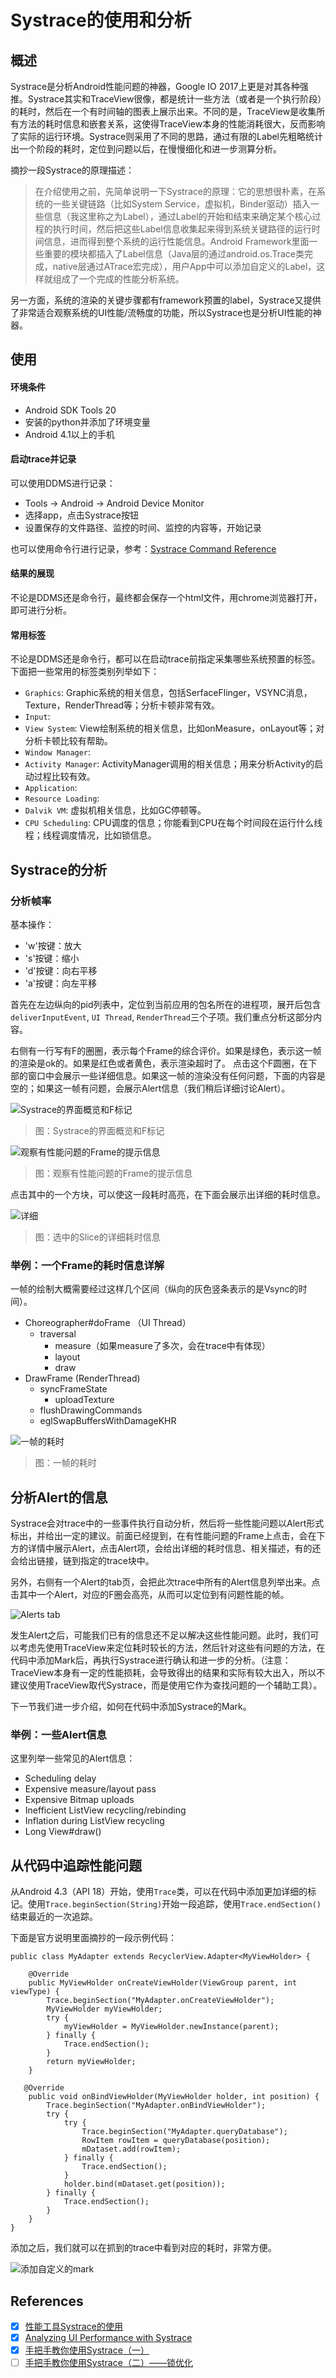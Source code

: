 # Systrace的使用和分析
## 概述

Systrace是分析Android性能问题的神器，Google IO 2017上更是对其各种强推。Systrace其实和TraceView很像，都是统计一些方法（或者是一个执行阶段）的耗时，然后在一个有时间轴的图表上展示出来。不同的是，TraceView是收集所有方法的耗时信息和嵌套关系，这使得TraceView本身的性能消耗很大，反而影响了实际的运行环境。Systrace则采用了不同的思路，通过有限的Label先粗略统计出一个阶段的耗时，定位到问题以后，在慢慢细化和进一步测算分析。

摘抄一段Systrace的原理描述：
> 在介绍使用之前，先简单说明一下Systrace的原理：它的思想很朴素，在系统的一些关键链路（比如System Service，虚拟机，Binder驱动）插入一些信息（我这里称之为Label），通过Label的开始和结束来确定某个核心过程的执行时间，然后把这些Label信息收集起来得到系统关键路径的运行时间信息，进而得到整个系统的运行性能信息。Android Framework里面一些重要的模块都插入了Label信息（Java层的通过android.os.Trace类完成，native层通过ATrace宏完成），用户App中可以添加自定义的Label，这样就组成了一个完成的性能分析系统。

另一方面，系统的渲染的关键步骤都有framework预置的label，Systrace又提供了非常适合观察系统的UI性能/流畅度的功能，所以Systrace也是分析UI性能的神器。

## 使用

#### 环境条件

- Android SDK Tools 20
- 安装的python并添加了环境变量
- Android 4.1以上的手机

#### 启动trace并记录

可以使用DDMS进行记录：

- Tools -> Android -> Android Device Monitor
- 选择app，点击Systrace按钮
- 设置保存的文件路径、监控的时间、监控的内容等，开始记录

也可以使用命令行进行记录，参考：[Systrace Command Reference](https://developer.android.com/studio/profile/systrace-commandline.html)

#### 结果的展现

不论是DDMS还是命令行，最终都会保存一个html文件，用chrome浏览器打开，即可进行分析。

#### 常用标签

不论是DDMS还是命令行，都可以在启动trace前指定采集哪些系统预置的标签。下面把一些常用的标签类别列举如下：

- `Graphics`: Graphic系统的相关信息，包括SerfaceFlinger，VSYNC消息，Texture，RenderThread等；分析卡顿非常有效。
- `Input`:
- `View System`: View绘制系统的相关信息，比如onMeasure，onLayout等；对分析卡顿比较有帮助。
- `Window Manager`:
- `Activity Manager`: ActivityManager调用的相关信息；用来分析Activity的启动过程比较有效。
- `Application`:
- `Resource Loading`:
- `Dalvik VM`:  虚拟机相关信息，比如GC停顿等。
- `CPU Scheduling`: CPU调度的信息；你能看到CPU在每个时间段在运行什么线程；线程调度情况，比如锁信息。

## Systrace的分析

### 分析帧率

基本操作：

- 'w'按键：放大
- 's'按键：缩小
- 'd'按键：向右平移
- 'a'按键：向左平移

首先在左边纵向的pid列表中，定位到当前应用的包名所在的进程项，展开后包含`deliverInputEvent`, `UI Thread`, `RenderThread`三个子项。我们重点分析这部分内容。

右侧有一行写有F的圈圈，表示每个Frame的综合评价。如果是绿色，表示这一帧的渲染是ok的。如果是红色或者黄色，表示渲染超时了。
点击这个F圆圈，在下部的窗口中会展示一些详细信息。如果这一帧的渲染没有任何问题，下面的内容是空的；如果这一帧有问题，会展示Alert信息（我们稍后详细讨论Alert）。

![Systrace的界面概览和F标记](/assets/systrace1.png)
> 图：Systrace的界面概览和F标记

![观察有性能问题的Frame的提示信息](/assets/systrace2.png)
> 图：观察有性能问题的Frame的提示信息 

点击其中的一个方块，可以使这一段耗时高亮，在下面会展示出详细的耗时信息。

![详细](/assets/systrace3.png)
> 图：选中的Slice的详细耗时信息

### 举例：一个Frame的耗时信息详解

一帧的绘制大概需要经过这样几个区间（纵向的灰色竖条表示的是Vsync的时间）。

- Choreographer#doFrame （UI Thread）
    - traversal
        - measure（如果measure了多次，会在trace中有体现）
        - layout
        - draw
- DrawFrame (RenderThread)
    - syncFrameState
        - uploadTexture
    - flushDrawingCommands
    - eglSwapBuffersWithDamageKHR

![一帧的耗时](/assets/systrace4.png)
> 图：一帧的耗时

## 分析Alert的信息

Systrace会对trace中的一些事件执行自动分析，然后将一些性能问题以Alert形式标出，并给出一定的建议。前面已经提到，在有性能问题的Frame上点击，会在下方的详情中展示Alert，点击Alert项，会给出详细的耗时信息、相关描述，有的还会给出链接，链到指定的trace块中。

另外，右侧有一个Alert的tab页，会把此次trace中所有的Alert信息列举出来。点击其中一个Alert，对应的F圈会高亮，从而可以定位到有问题性能的帧。

![Alerts tab](/assets/systrace5.png)

发生Alert之后，可能我们已有的信息还不足以解决这些性能问题。此时，我们可以考虑先使用TraceView来定位耗时较长的方法，然后针对这些有问题的方法，在代码中添加Mark后，再执行Systrace进行确认和进一步的分析。（注意：TraceView本身有一定的性能损耗，会导致得出的结果和实际有较大出入，所以不建议使用TraceView取代Systrace，而是使用它作为查找问题的一个辅助工具）。

下一节我们进一步介绍，如何在代码中添加Systrace的Mark。

### 举例：一些Alert信息

这里列举一些常见的Alert信息：

- Scheduling delay
- Expensive measure/layout pass
- Expensive Bitmap uploads
- Inefficient ListView recycling/rebinding
- Inflation during ListView recycling
- Long View#draw()

## 从代码中追踪性能问题

从Android 4.3（API 18）开始，使用`Trace`类，可以在代码中添加更加详细的标记。使用`Trace.beginSection(String)`开始一段追踪，使用`Trace.endSection()`结束最近的一次追踪。

下面是官方说明里面摘抄的一段示例代码：

```
public class MyAdapter extends RecyclerView.Adapter<MyViewHolder> {

    @Override
    public MyViewHolder onCreateViewHolder(ViewGroup parent, int viewType) {
        Trace.beginSection("MyAdapter.onCreateViewHolder");
        MyViewHolder myViewHolder;
        try {
            myViewHolder = MyViewHolder.newInstance(parent);
        } finally {
            Trace.endSection();
        }
        return myViewHolder;
    }

   @Override
    public void onBindViewHolder(MyViewHolder holder, int position) {
        Trace.beginSection("MyAdapter.onBindViewHolder");
        try {
            try {
                Trace.beginSection("MyAdapter.queryDatabase");
                RowItem rowItem = queryDatabase(position);
                mDataset.add(rowItem);
            } finally {
                Trace.endSection();
            }
            holder.bind(mDataset.get(position));
        } finally {
            Trace.endSection();
        }
    }
}
```


添加之后，我们就可以在抓到的trace中看到对应的耗时，非常方便。

![添加自定义的mark](/assets/systrace6.png)




## References

- [x] [性能工具Systrace的使用](http://gityuan.com/2016/01/17/systrace/)
- [x] [Analyzing UI Performance with Systrace](https://developer.android.com/studio/profile/systrace.html#app-trace)
- [x] [手把手教你使用Systrace（一）](https://zhuanlan.zhihu.com/p/27331842)
- [ ] [手把手教你使用Systrace（二）——锁优化](https://zhuanlan.zhihu.com/p/27535205?group_id=861682866420072448)